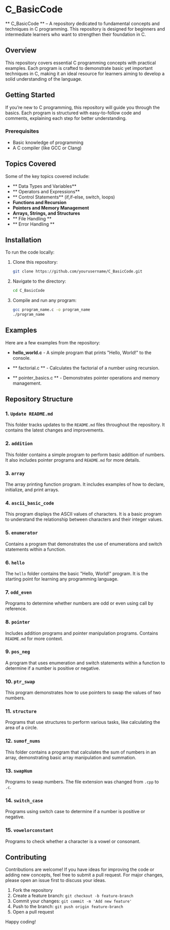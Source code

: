 # C_BasicCode

 ** C_BasicCode ** – 
A repository dedicated to fundamental concepts and techniques in C programming. 
This repository is designed for beginners and intermediate learners who want to strengthen their foundation in C.

## Overview

This repository covers essential C programming concepts with practical examples. Each program is crafted to demonstrate basic yet important techniques in C, making it an ideal resource for learners aiming to develop a solid understanding of the language.

## Getting Started

If you’re new to C programming, this repository will guide you through the basics. Each program is structured with easy-to-follow code and comments, explaining each step for better understanding.

### Prerequisites

- Basic knowledge of programming
- A C compiler (like GCC or Clang)

## Topics Covered

Some of the key topics covered include:

- ** Data Types and Variables**
- ** Operators and Expressions**
- ** Control Statements** (if,if-else, switch, loops)
- **Functions and Recursion**
- **Pointers and Memory Management**
- **Arrays, Strings, and Structures**
- ** File Handling **
- ** Error Handling **

## Installation

To run the code locally:

1. Clone this repository:

    ```bash
    git clone https://github.com/yourusername/C_BasicCode.git
    ```

2. Navigate to the directory:

    ```bash
    cd C_BasicCode
    ```

3. Compile and run any program:

    ```bash
    gcc program_name.c -o program_name
    ./program_name

    ```

## Examples

Here are a few examples from the repository:

- **hello_world.c** -
 A simple program that prints "Hello, World!" to the console.

- ** factorial.c ** - 
Calculates the factorial of a number using recursion.

- ** pointer_basics.c ** - 
Demonstrates pointer operations and memory management.

## Repository Structure

### 1. `Update README.md`
This folder tracks updates to the `README.md` files throughout the repository. It contains the latest changes and improvements.

### 2. `addition`
This folder contains a simple program to perform basic addition of numbers. It also includes pointer programs and `README.md` for more details.

### 3. `array`

The array printing function program. It includes examples of how to declare, initialize, and print arrays.

### 4. `ascii_basic_code`

This program displays the ASCII values of characters. It is a basic program to understand the relationship between characters and their integer values.

### 5. `enumerator`
Contains a program that demonstrates the use of enumerations and switch statements within a function.

### 6. `hello`

The `hello` folder contains the basic "Hello, World!" program. It is the starting point for learning any programming language.

### 7. `odd_even`

Programs to determine whether numbers are odd or even using call by reference.

### 8. `pointer`

Includes addition programs and pointer manipulation programs. Contains `README.md` for more context.

### 9. `pos_neg`

A program that uses enumeration and switch statements within a function to determine if a number is positive or negative.

### 10. `ptr_swap`
This program demonstrates how to use pointers to swap the values of two numbers.

### 11. `structure`

Programs that use structures to perform various tasks, like calculating the area of a circle.

### 12. `sumof_nums`

This folder contains a program that calculates the sum of numbers in an array, demonstrating basic array manipulation and summation.

### 13. `swapNum`

Programs to swap numbers. The file extension was changed from `.cpp` to `.c`.

### 14. `switch_case`

Programs using switch case to determine if a number is positive or negative.

### 15. `vowelorconstant`

Programs to check whether a character is a vowel or consonant.

## Contributing

Contributions are welcome! If you have ideas for improving the code or adding new concepts, feel free to submit a pull request. For major changes, please open an issue first to discuss your ideas.

1. Fork the repository
2. Create a feature branch: `git checkout -b feature-branch`
3. Commit your changes: `git commit -m 'Add new feature'`
4. Push to the branch: `git push origin feature-branch`
5. Open a pull request

Happy coding! 

